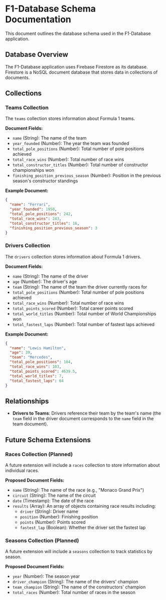 # F1-Database Schema Documentation

This document outlines the database schema used in the F1-Database application.

## Database Overview

The F1-Database application uses Firebase Firestore as its database. Firestore is a NoSQL document database that stores data in collections of documents.

## Collections

### Teams Collection

The `teams` collection stores information about Formula 1 teams.

**Document Fields:**
- `name` (String): The name of the team
- `year_founded` (Number): The year the team was founded
- `total_pole_positions` (Number): Total number of pole positions achieved
- `total_race_wins` (Number): Total number of race wins
- `total_constructor_titles` (Number): Total number of constructor championships won
- `finishing_position_previous_season` (Number): Position in the previous season's constructor standings

**Example Document:**
```json
{
  "name": "Ferrari",
  "year_founded": 1950,
  "total_pole_positions": 242,
  "total_race_wins": 243,
  "total_constructor_titles": 16,
  "finishing_position_previous_season": 3
}
```

### Drivers Collection

The `drivers` collection stores information about Formula 1 drivers.

**Document Fields:**
- `name` (String): The name of the driver
- `age` (Number): The driver's age
- `team` (String): The name of the team the driver currently races for
- `total_pole_positions` (Number): Total number of pole positions achieved
- `total_race_wins` (Number): Total number of race wins
- `total_points_scored` (Number): Total career points scored
- `total_world_titles` (Number): Total number of World Championships won
- `total_fastest_laps` (Number): Total number of fastest laps achieved

**Example Document:**
```json
{
  "name": "Lewis Hamilton",
  "age": 39,
  "team": "Mercedes",
  "total_pole_positions": 104,
  "total_race_wins": 103,
  "total_points_scored": 4639.5,
  "total_world_titles": 7,
  "total_fastest_laps": 64
}
```

## Relationships

- **Drivers to Teams**: Drivers reference their team by the team's name (the `team` field in the driver document corresponds to the `name` field in the team document).

## Future Schema Extensions

### Races Collection (Planned)

A future extension will include a `races` collection to store information about individual races.

**Proposed Document Fields:**
- `name` (String): The name of the race (e.g., "Monaco Grand Prix")
- `circuit` (String): The name of the circuit
- `date` (Timestamp): The date of the race
- `results` (Array): An array of objects containing race results including:
  - `driver` (String): Driver name
  - `position` (Number): Finishing position
  - `points` (Number): Points scored
  - `fastest_lap` (Boolean): Whether the driver set the fastest lap

### Seasons Collection (Planned)

A future extension will include a `seasons` collection to track statistics by season.

**Proposed Document Fields:**
- `year` (Number): The season year
- `driver_champion` (String): The name of the drivers' champion
- `team_champion` (String): The name of the constructors' champion
- `total_races` (Number): Total number of races in the season 